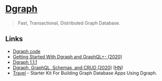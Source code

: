 # [Dgraph](https://dgraph.io/)

> Fast, Transactional, Distributed Graph Database.

## Links

- [Dgraph code](https://github.com/dgraph-io/dgraph)
- [Getting Started With Dgraph and GraphQL+- (2020)](https://www.ardanlabs.com/blog/2020/04/getting-started-with-dgraph-and-graphql+-.html)
- [Dgraph 1.1.1](https://jepsen.io/analyses/dgraph-1.1.1)
- [Dgraph, GraphQL, Schemas, and CRUD (2020)](https://www.ardanlabs.com/blog/2020/05/dgraph-graphql-schemas-crud.html) ([HN](https://news.ycombinator.com/item?id=23194194))
- [Travel](https://github.com/dgraph-io/travel) - Starter Kit For Building Graph Database Apps Using Dgraph.
